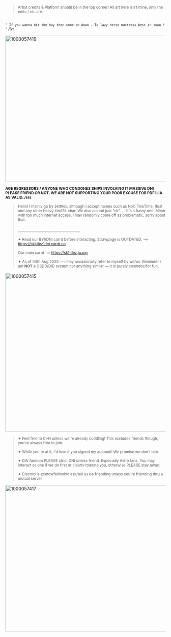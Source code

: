> <sub> Artist credits & Platform should be in the top corner! All art here isn't mine, only the edits / etc are. </sub>
##
<sup> `` " If you wanna hit the hay then come on down ,
To lazy horse mattress best in town ! " `` */ly*r </sup>


<img width="736" height="460" alt="1000057419" src="https://github.com/user-attachments/assets/03037957-cae3-4857-89cb-568515c31456" />



<sup> **AGE REGRESSORS / ANYONE WHO CONDONES SHIPS INVOLVING IT MASSIVE DNI PLEASE FRIEND OR NOT. WE ARE NOT SUPPORTING YOUR POOR EXCUSE FOR PDF ILIA AS VALID. /srs** </sup>


> <sup> Hello! I mainly go by Skittles, although i accept names such as Noli, TwoTime, Rust and any other heavy kin/IRL char. We also accept just "ok". . . It's a funny one. Minor with too much internet access, i may randomly come off as problematic, sorry about that. </sup>
> 
> ﹏﹏﹏﹏﹏﹏﹏﹏﹏﹏﹏﹏﹏﹏
> 
> <sup> ✦ Read our BYI/DNI carrd before interacting. Strawpage is OUTDATED. --> https://skittlez1dni.carrd.co
>
>  <sup> Our main carrd --> https://sk1ttlez.ju.mp </sup>
>
> <sup> ✦ As of 30th Aug 2025 — i may occasionally refer to myself by we/us. Reminder i am **NOT** a OSDD/DID system nor anything similar — It is purely cosmetic/for fun. </sup>

<img width="1500" height="500" alt="1000057415" src="https://github.com/user-attachments/assets/bf7e9f5f-0d10-4561-a975-c40af8acab3a" />


> <sup> ✦ Feel free to C+H unless we're already cuddling! This excludes friends though, you're always free to join. </sup>
>
> <sup> ✦ While you're at it, I'd love if you signed my atabook! We promise we don't bite. </sup>
>
> <sup> ✦ DW fandom PLEASE strict DNI unless friend. Especially Astro fans. You may interact as one if we do first or clearly tolerate you, otherwise PLEASE stay away. </sup>
>
> <sup> ✦ Discord is @snowfallinohio ask/tell us b4 friending unless you're friending thru a mutual server </sup>



<img width="736" height="460" alt="1000057417" src="https://github.com/user-attachments/assets/40110d47-63d8-4f7f-a51a-1a66a5345d3f" />



 
 
 
 

